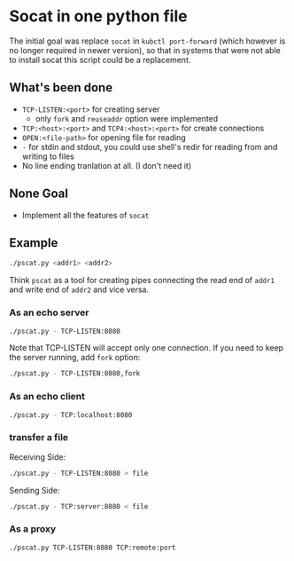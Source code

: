 # Socat in one python file

The initial goal was replace `socat` in `kubctl port-forward` (which however
is no longer required in newer version), so that in systems that were not able
to install socat this script could be a replacement.

## What's been done

- `TCP-LISTEN:<port>` for creating server
    - only `fork` and `reuseaddr` option were implemented
- `TCP:<host>:<port>` and `TCP4:<host>:<port>` for create connections
- `OPEN:<file-path>` for opening file for reading
- `-` for stdin and stdout, you could use shell's redir for reading from and
    writing to files
- No line ending tranlation at all. (I don't need it)

## None Goal

- Implement all the features of `socat`

## Example

```sh
./pscat.py <addr1> <addr2>
```

Think `pscat` as a tool for creating pipes connecting the read end of `addr1`
and write end of `addr2` and vice versa.

### As an echo server

```sh
./pscat.py - TCP-LISTEN:8080
```

Note that TCP-LISTEN will accept only one connection. If you need to keep the
server running, add `fork` option:


```sh
./pscat.py - TCP-LISTEN:8080,fork
```

### As an echo client

```sh
./pscat.py - TCP:localhost:8080
```

### transfer a file

Receiving Side:

```sh
./pscat.py - TCP-LISTEN:8080 > file
```

Sending Side:

```sh
./pscat.py - TCP:server:8080 < file
```

### As a proxy

```sh
./pscat.py TCP-LISTEN:8080 TCP:remote:port
```
